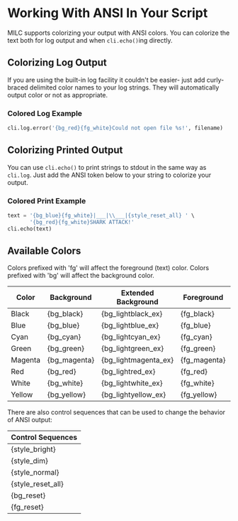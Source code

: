 # Working With ANSI In Your Script

MILC supports colorizing your output with ANSI colors. You can colorize the
text both for log output and when `cli.echo()`ing directly.

## Colorizing Log Output

If you are using the built-in log facility it couldn't be easier- just add
curly-braced delimited color names to your log strings. They will
automatically output color or not as appropriate.

### Colored Log Example

```python
cli.log.error('{bg_red}{fg_white}Could not open file %s!', filename)
```

## Colorizing Printed Output

You can use `cli.echo()` to print strings to stdout in the same way as
`cli.log`. Just add the ANSI token below to your string to colorize your
output.

### Colored Print Example

```python
text = '{bg_blue}{fg_white}|___|\\___|{style_reset_all} ' \
       '{bg_red}{fg_white}SHARK ATTACK!'
cli.echo(text)
```

## Available Colors

Colors prefixed with 'fg' will affect the foreground (text) color. Colors
prefixed with 'bg' will affect the background color.

| Color | Background | Extended Background | Foreground | Extended Foreground|
|-------|------------|---------------------|------------|--------------------|
| Black | {bg_black} | {bg_lightblack_ex} | {fg_black} | {fg_lightblack_ex} |
| Blue | {bg_blue} | {bg_lightblue_ex} | {fg_blue} | {fg_lightblue_ex} |
| Cyan | {bg_cyan} | {bg_lightcyan_ex} | {fg_cyan} | {fg_lightcyan_ex} |
| Green | {bg_green} | {bg_lightgreen_ex} | {fg_green} | {fg_lightgreen_ex} |
| Magenta | {bg_magenta} | {bg_lightmagenta_ex} | {fg_magenta} | {fg_lightmagenta_ex} |
| Red | {bg_red} | {bg_lightred_ex} | {fg_red} | {fg_lightred_ex} |
| White | {bg_white} | {bg_lightwhite_ex} | {fg_white} | {fg_lightwhite_ex} |
| Yellow | {bg_yellow} | {bg_lightyellow_ex} | {fg_yellow} | {fg_lightyellow_ex} |

There are also control sequences that can be used to change the behavior of
ANSI output:

| Control Sequences |
|-------------------|
| {style_bright} |
| {style_dim} |
| {style_normal} |
| {style_reset_all} |
| {bg_reset} |
| {fg_reset} |

